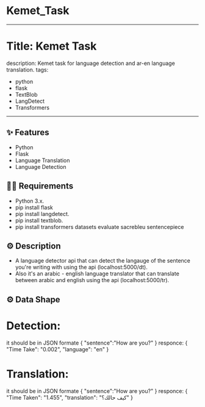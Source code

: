 # Kemet_Task
---
# Title: Kemet Task
description: Kemet task for language detection and ar-en language translation.
tags:
  - python
  - flask
  - TextBlob
  - LangDetect
  - Transformers
---


## ✨ Features

- Python
- Flask
- Language Translation
- Language Detection

## 💁‍♀️ Requirements

- Python 3.x.
- pip install flask 
- pip install langdetect.
- pip install textblob.
- pip install transformers datasets evaluate sacrebleu sentencepiece

## ⚙️ Description
- A language detector api that can detect the langauge of the sentence you're writing with using the api (localhost:5000/dt).
- Also it's an arabic - english language translator that can translate between arabic and english using the api (localhost:5000/tr).

## ⚙️ Data Shape
  # Detection:
it should be in JSON formate
{
  "sentence":"How are you?"
}
responce:
{
  "Time Take": "0.002",
  "language": "en"
}

# Translation:
it should be in JSON formate
{
  "sentence":"How are you?"
}
responce:
{
    "Time Taken": "1.455",
    "translation": "كيف حالك؟"
}
